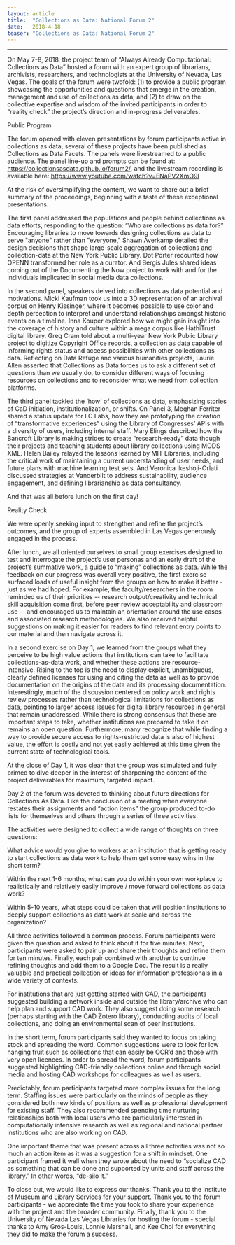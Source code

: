 ```yaml
---
layout: article
title:  "Collections as Data: National Forum 2"
date:   2018-4-18 
teaser: "Collections as Data: National Forum 2"
---
```

---

On May 7-8, 2018, the project team of “Always Already Computational: Collections as Data” hosted a forum with an expert group of librarians, archivists, researchers, and technologists at the University of Nevada, Las Vegas. The goals of the forum were twofold: (1) to provide a public program showcasing the opportunities and questions that emerge in the creation, management and use of collections as data; and (2) to draw on the collective expertise and wisdom of the invited participants in order to “reality check” the project’s direction and in-progress deliverables. 

Public Program

The forum opened with eleven presentations by  forum participants active in collections as data; several of these projects have been published as Collections as Data Facets. The panels were livestreamed to a public audience. The panel line-up and prompts can be found at: https://collectionsasdata.github.io/forum2/, and the livestream recording is available here: https://www.youtube.com/watch?v=ENaPV2XmO9I

At the risk of oversimplifying the content, we want to share out a brief summary of the proceedings, beginning with a taste of these exceptional presentations. 

The first panel addressed the populations and people behind collections as data efforts, responding to the question: “Who are collections as data for?” Encouraging libraries to move towards designing collections as data to serve "anyone" rather than "everyone," Shawn Averkamp detailed the design decisions that shape large-scale aggregation of collections and collection-data at the New York Public Library. Dot Porter recounted how OPENN transformed her role as a curator. And Bergis Jules shared ideas coming out of the Documenting the Now project to work with and for the individuals implicated in social media data collections. 

In the second panel, speakers delved into collections as data potential and motivations. Micki Kaufman took us into a 3D representation of an archival corpus on Henry Kissinger, where it becomes possible to use color and depth perception to interpret and understand relationships amongst historic events on a timeline. Inna Kouper explored how we might gain insight into the coverage of history and culture within a mega corpus like HathiTrust digital library. Greg Cram told about a multi-year New York Public Library project to digitize Copyright Office records, a collection as data capable of informing rights status and access possibilities with other collections as data. Reflecting on Data Refuge and various humanities projects, Laurie Allen asserted that Collections as Data forces us to ask a different set of questions than we usually do, to consider different ways of focusing resources on collections and to reconsider what we need from collection platforms.

The third panel tackled the ‘how’ of collections as data, emphasizing stories of CaD initiation, institutionalization, or shifts. On Panel 3, Meghan Ferriter shared a status update for LC Labs, how they are prototyping the creation of “transformative experiences” using the Library of Congresses’ APIs with a diversity of users, including internal staff. Mary Elings described how the Bancroft Library is making strides to create “research-ready” data though their projects and teaching students about library collections using MODS XML. Helen Bailey relayed the lessons learned by MIT Libraries, including the critical work of maintaining a current understanding of user needs, and future plans with machine learning test sets.  And Veronica Ikeshoji-Orlati discussed strategies at Vanderbilt to address sustainability, audience engagement, and defining librarianship as data consultancy. 

And that was all before lunch on the first day! 

Reality Check

We were openly seeking input to strengthen and refine the project’s outcomes, and the group of experts assembled in Las Vegas generously engaged in the process.

After lunch, we all oriented ourselves to small group exercises designed to test and interrogate the project’s user personas and an early draft of the project’s summative work, a guide to “making” collections as data. While the feedback on our progress was overall very positive, the first exercise surfaced loads of useful insight from the groups on how to make it better - just as we had hoped. For example, the faculty/researchers in the room reminded us of their priorities -- research output/creativity and technical skill acquisition come first, before peer review acceptability and classroom use -- and encouraged us to maintain an orientation around the use cases and associated research methodologies. We also received helpful suggestions on making it easier for readers to find relevant entry points to our material and then navigate across it. 

In a second exercise on Day 1, we learned from the groups what they perceive to be high value actions that institutions can take to facilitate collections-as-data work, and whether these actions are resource-intensive. Rising to the top is the need to display explicit, unambiguous, clearly defined licenses for using and citing the data as well as to provide documentation on the origins of the data and its processing documentation. Interestingly, much of the discussion centered on policy work and rights review processes rather than technological limitations for collections as data, pointing to larger access issues for digital library resources in general that remain unaddressed.  While there is strong consensus that these are important steps to take, whether institutions are prepared to take it on remains an open question. Furthermore, many recognize that while finding a way to provide secure access to rights-restricted data is also of highest value, the effort is costly and not yet easily achieved at this time given the current state of technological tools.  

At the close of Day 1, it was clear that the group was stimulated and fully primed to dive deeper in the interest of sharpening the content of the project deliverables for maximum, targeted impact. 

Day 2 of the forum was devoted to thinking about future directions for Collections As Data. Like the conclusion of a meeting when everyone restates their assignments and “action items” the group produced to-do lists for themselves and others through a series of three activities.

The activities were designed to collect a wide range of thoughts on three questions: 

What advice would you give to workers at an institution that is getting ready to start collections as data work to help them get some easy wins in the short term?

Within the next 1-6 months, what can you do within your own workplace to realistically and relatively easily improve / move forward collections as data work?

Within 5-10 years, what steps could be taken that will position institutions to deeply support collections as data work at scale and across the organization?

All three activities followed a common process. Forum participants were given the question and asked to think about it for five minutes. Next, participants were asked to pair up and share their thoughts and refine them for ten minutes. Finally, each pair combined with another to continue refining thoughts and add them to a Google Doc. The result is a really valuable and practical collection or ideas for information professionals in a wide variety of contexts.

For institutions that are just getting started with CAD, the participants suggested building a network inside and outside the library/archive who can help plan and support CAD work. They also suggest doing some research (perhaps starting with the CAD Zotero library), conducting audits of local collections, and doing an environmental scan of peer institutions.

In the short term, forum participants said they wanted to focus on taking stock and spreading the word. Common suggestions were to look for low hanging fruit such as collections that can easily be OCR’d and those with very open licences. In order to spread the word, forum participants suggested highlighting CAD-friendly collections online and through social media and hosting CAD workshops for colleagues as well as users.

Predictably, forum participants targeted more complex issues for the long term. Staffing issues were particularly on the minds of people as they considered both new kinds of positions as well as professional development for existing staff. They also recommended spending time nurturing relationships both with local users who are particularly interested in computationally intensive research as well as regional and national partner institutions who are also working on CAD.

One important theme that was present across all three activities was not so much an action item as it was a suggestion for a shift in mindset. One participant framed it well when they wrote about the need to “socialize CAD as something that can be done and supported by units and staff across the library.” In other words, “de-silo it.”

To close out, we would like to express our thanks. Thank you to the Institute of Museum and Library Services for your support. Thank you to the forum participants - we appreciate the time you took to share your experience with the project and the broader community. Finally, thank you to the University of Nevada Las Vegas Libraries for hosting the forum - special thanks to Amy Gros-Louis, Lonnie Marshall, and Kee Choi for everything they did to make the forum a success.   







